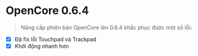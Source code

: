 # OpenCore 0.6.4
> Nâng cấp phiên bản OpenCore lên 0.6.4 khắc phục được một số lỗi:

- [x] Đã fix lỗi Touchpad và Trackpad
- [x] Khởi động nhanh hơn